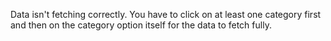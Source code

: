 Data isn't fetching correctly. You have to click on at least one category first and then on the category option itself for the data to fetch fully.